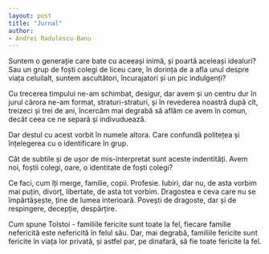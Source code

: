 ```yaml
---
layout: post
title: "Jurnal"
author:
- Andrei Radulescu-Banu
---
```


Suntem o generație care bate cu aceeași inimă, și poartă aceleași idealuri? Sau un grup de foști colegi de liceu care, în dorința de a afla unul despre viața celuilalt, suntem ascultători, încurajatori și un pic indulgenți?

Cu trecerea timpului ne-am schimbat, desigur, dar avem și un centru dur în jurul cărora ne-am format, straturi-straturi, și în revederea noastră după cît, treizeci și trei de ani, încercăm mai degrabă să aflăm ce avem în comun, decât ceea ce ne separă și indivuduează.

Dar destul cu acest vorbit în numele altora. Care confundă politețea și înțelegerea cu o identificare în grup.

Cât de subtile și de ușor de mis-interpretat sunt aceste indentități. Avem noi, foștii colegi, oare, o identitate de foști colegi?

Ce faci, cum îți merge, familie, copii. Profesie. Iubiri, dar nu, de asta vorbim mai puțin, divorț, libertate, de asta tot vorbim. Dragostea e ceva care nu se împărtășește, ține de lumea interioară. Povești de dragoste, dar și de respingere, decepție, despărțire.

Cum spune Tolstoi - familiile fericite sunt toate la fel, fiecare familie nefericită este nefericită în felul său. Dar, mai degrabă, familiile fericite sunt fericite în viața lor privată, și astfel par, pe dinafară, să fie toate fericite la fel.

